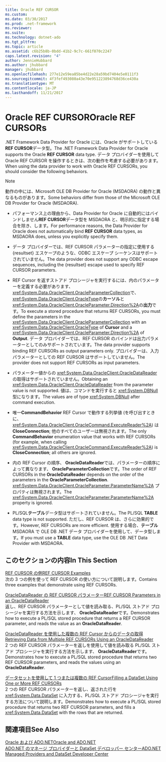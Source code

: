 ```yaml
---
title: Oracle REF CURSOR
ms.custom: 
ms.date: 03/30/2017
ms.prod: .net-framework
ms.reviewer: 
ms.suite: 
ms.technology: dotnet-ado
ms.tgt_pltfrm: 
ms.topic: article
ms.assetid: c6b25b8b-0bdd-41b2-9c7c-661f070c2247
caps.latest.revision: "4"
author: JennieHubbard
ms.author: jhubbard
manager: jhubbard
ms.openlocfilehash: 277e12e59ea85be4d22e28a59bd7404e5e0111f3
ms.sourcegitcommit: 4f3fef493080a43e70e951223894768d36ce430a
ms.translationtype: MT
ms.contentlocale: ja-JP
ms.lasthandoff: 11/21/2017
---
```

# <a name="oracle-ref-cursors"></a><span data-ttu-id="b911e-102">Oracle REF CURSOR</span><span class="sxs-lookup"><span data-stu-id="b911e-102">Oracle REF CURSORs</span></span>
<span data-ttu-id="b911e-103">.NET Framework Data Provider for Oracle には、Oracle がサポートしている**REF CURSOR**データ型。</span><span class="sxs-lookup"><span data-stu-id="b911e-103">The .NET Framework Data Provider for Oracle supports the Oracle **REF CURSOR** data type.</span></span> <span data-ttu-id="b911e-104">データ プロバイダーを使用して Oracle REF CURSOR を操作するときは、次の動作を考慮する必要があります。</span><span class="sxs-lookup"><span data-stu-id="b911e-104">When using the data provider to work with Oracle REF CURSORs, you should consider the following behaviors.</span></span>  
  
> [!NOTE]
>  <span data-ttu-id="b911e-105">動作の中には、Microsoft OLE DB Provider for Oracle (MSDAORA) の動作と異なるものがあります。</span><span class="sxs-lookup"><span data-stu-id="b911e-105">Some behaviors differ from those of the Microsoft OLE DB Provider for Oracle (MSDAORA).</span></span>  
  
-   <span data-ttu-id="b911e-106">パフォーマンス上の理由から、Data Provider for Oracle に自動的にはバインドしません**REF CURSOR**データ型を MSDAORA と、明示的に指定する場合を除き、します。</span><span class="sxs-lookup"><span data-stu-id="b911e-106">For performance reasons, the Data Provider for Oracle does not automatically bind **REF CURSOR** data types, as MSDAORA does, unless you explicitly specify them.</span></span>  
  
-   <span data-ttu-id="b911e-107">データ プロバイダーでは、REF CURSOR パラメーターの指定に使用する {resultset} エスケープのような、ODBC エスケープ シーケンスはサポートされていません。</span><span class="sxs-lookup"><span data-stu-id="b911e-107">The data provider does not support any ODBC escape sequences, including the {resultset} escape used to specify REF CURSOR parameters.</span></span>  
  
-   <span data-ttu-id="b911e-108">REF Cursor を返すストアド プロシージャを実行するには、内のパラメーターを定義する必要があります、<xref:System.Data.OracleClient.OracleParameterCollection>で、<xref:System.Data.OracleClient.OracleType>の**カーソル**と<xref:System.Data.OracleClient.OracleParameter.Direction%2A>の**出力**です。</span><span class="sxs-lookup"><span data-stu-id="b911e-108">To execute a stored procedure that returns REF CURSORs, you must define the parameters in the <xref:System.Data.OracleClient.OracleParameterCollection> with an <xref:System.Data.OracleClient.OracleType> of **Cursor** and a <xref:System.Data.OracleClient.OracleParameter.Direction%2A> of **Output**.</span></span> <span data-ttu-id="b911e-109">データ プロバイダーでは、REF CURSOR のバインドは出力パラメーターとしてのみサポートされています。</span><span class="sxs-lookup"><span data-stu-id="b911e-109">The data provider supports binding REF CURSORs as output parameters only.</span></span> <span data-ttu-id="b911e-110">プロバイダーは、入力パラメーターとしての REF CURSOR はサポートしていません。</span><span class="sxs-lookup"><span data-stu-id="b911e-110">The provider does not support REF CURSORs as input parameters.</span></span>  
  
-   <span data-ttu-id="b911e-111">パラメーター値からの <xref:System.Data.OracleClient.OracleDataReader> の取得はサポートされていません。</span><span class="sxs-lookup"><span data-stu-id="b911e-111">Obtaining an <xref:System.Data.OracleClient.OracleDataReader> from the parameter value is not supported.</span></span> <span data-ttu-id="b911e-112">値は、コマンドを実行すると <xref:System.DBNull> 型になります。</span><span class="sxs-lookup"><span data-stu-id="b911e-112">The values are of type <xref:System.DBNull> after command execution.</span></span>  
  
-   <span data-ttu-id="b911e-113">唯一**CommandBehavior** REF Cursor で動作する列挙値 (を呼び出すときに、 <xref:System.Data.OracleClient.OracleCommand.ExecuteReader%2A>) は**CloseConnection**; 他のすべてのユーザーは無視されます。</span><span class="sxs-lookup"><span data-stu-id="b911e-113">The only **CommandBehavior** enumeration value that works with REF CURSORs (for example, when calling <xref:System.Data.OracleClient.OracleCommand.ExecuteReader%2A>) is **CloseConnection**; all others are ignored.</span></span>  
  
-   <span data-ttu-id="b911e-114">内の REF Cursor の順序、 **OracleDataReader**では、パラメーターの順序によって異なります、 **OracleParameterCollection**です。</span><span class="sxs-lookup"><span data-stu-id="b911e-114">The order of REF CURSORs in the **OracleDataReader** depends on the order of the parameters in the **OracleParameterCollection**.</span></span> <span data-ttu-id="b911e-115"><xref:System.Data.OracleClient.OracleParameter.ParameterName%2A> プロパティは無視されます。</span><span class="sxs-lookup"><span data-stu-id="b911e-115">The <xref:System.Data.OracleClient.OracleParameter.ParameterName%2A> property is ignored.</span></span>  
  
-   <span data-ttu-id="b911e-116">PL/SQL**テーブル**データ型はサポートされていません。</span><span class="sxs-lookup"><span data-stu-id="b911e-116">The PL/SQL **TABLE** data type is not supported.</span></span> <span data-ttu-id="b911e-117">ただし、REF CURSOR は、さらに効果的です。</span><span class="sxs-lookup"><span data-stu-id="b911e-117">However, REF CURSORs are more efficient.</span></span> <span data-ttu-id="b911e-118">使用する場合、**テーブル**MSDAORA で OLE DB .NET データ プロバイダーを使用して、データ型します。</span><span class="sxs-lookup"><span data-stu-id="b911e-118">If you must use a **TABLE** data type, use the OLE DB .NET Data Provider with MSDAORA.</span></span>  
  
## <a name="in-this-section"></a><span data-ttu-id="b911e-119">このセクションの内容</span><span class="sxs-lookup"><span data-stu-id="b911e-119">In This Section</span></span>  
 [<span data-ttu-id="b911e-120">REF CURSOR の例</span><span class="sxs-lookup"><span data-stu-id="b911e-120">REF CURSOR Examples</span></span>](../../../../docs/framework/data/adonet/ref-cursor-examples.md)  
 <span data-ttu-id="b911e-121">次の 3 つの例を使って REF CURSOR の使い方について説明します。</span><span class="sxs-lookup"><span data-stu-id="b911e-121">Contains three examples that demonstrate using REF CURSORs.</span></span>  
  
 [<span data-ttu-id="b911e-122">OracleDataReader の REF CURSOR パラメーター</span><span class="sxs-lookup"><span data-stu-id="b911e-122">REF CURSOR Parameters in an OracleDataReader</span></span>](../../../../docs/framework/data/adonet/ref-cursor-parameters-in-an-oracledatareader.md)  
 <span data-ttu-id="b911e-123">返し、REF CURSOR パラメーターとして値を読み取る、PL/SQL ストアド プロシージャを実行する方法を示します、 **OracleDataReader**です。</span><span class="sxs-lookup"><span data-stu-id="b911e-123">Demonstrates how to execute a PL/SQL stored procedure that returns a REF CURSOR parameter, and reads the value as an **OracleDataReader**.</span></span>  
  
 [<span data-ttu-id="b911e-124">OracleDataReader を使用した複数の REF Cursor からのデータの取得</span><span class="sxs-lookup"><span data-stu-id="b911e-124">Retrieving Data from Multiple REF CURSORs Using an OracleDataReader</span></span>](../../../../docs/framework/data/adonet/retrieving-data-from-multiple-ref-cursors.md)  
 <span data-ttu-id="b911e-125">2 つの REF CURSOR パラメーターを返しを使用して値を読み取る PL/SQL ストアド プロシージャを実行する方法を示します、 **OracleDataReader**です。</span><span class="sxs-lookup"><span data-stu-id="b911e-125">Demonstrates how to execute a PL/SQL stored procedure that returns two REF CURSOR parameters, and reads the values using an **OracleDataReader**.</span></span>  
  
 [<span data-ttu-id="b911e-126">データセットを使用して 1 つまたは複数の REF Cursor</span><span class="sxs-lookup"><span data-stu-id="b911e-126">Filling a DataSet Using One or More REF CURSORs</span></span>](../../../../docs/framework/data/adonet/filling-a-dataset-using-one-or-more-ref-cursors.md)  
 <span data-ttu-id="b911e-127">2 つの REF CURSOR パラメーターを返し、返された行を <xref:System.Data.DataSet> に入力する、PL/SQL ストアド プロシージャを実行する方法について説明します。</span><span class="sxs-lookup"><span data-stu-id="b911e-127">Demonstrates how to execute a PL/SQL stored procedure that returns two REF CURSOR parameters, and fills a <xref:System.Data.DataSet> with the rows that are returned.</span></span>  
  
## <a name="see-also"></a><span data-ttu-id="b911e-128">関連項目</span><span class="sxs-lookup"><span data-stu-id="b911e-128">See Also</span></span>  
 [<span data-ttu-id="b911e-129">Oracle および ADO.NET</span><span class="sxs-lookup"><span data-stu-id="b911e-129">Oracle and ADO.NET</span></span>](../../../../docs/framework/data/adonet/oracle-and-adonet.md)  
 [<span data-ttu-id="b911e-130">ADO.NET のマネージ プロバイダーと DataSet デベロッパー センター</span><span class="sxs-lookup"><span data-stu-id="b911e-130">ADO.NET Managed Providers and DataSet Developer Center</span></span>](http://go.microsoft.com/fwlink/?LinkId=217917)
